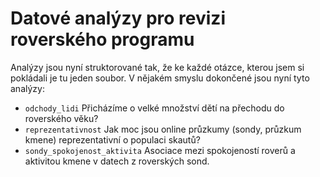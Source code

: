 # Datové analýzy pro revizi roverského programu

Analýzy jsou nyní struktorované tak, že ke každé otázce, kterou jsem si pokládali je tu jeden soubor. V nějakém smyslu dokončené jsou nyní tyto analýzy:

* `odchody_lidi` Přicházíme o velké množství dětí na přechodu do roverského věku?
* `reprezentativnost` Jak moc jsou online průzkumy (sondy, průzkum kmene) reprezentativní o populaci skautů?
* `sondy_spokojenost_aktivita` Asociace mezi spokojeností roverů a aktivitou kmene v datech z roverských sond.
